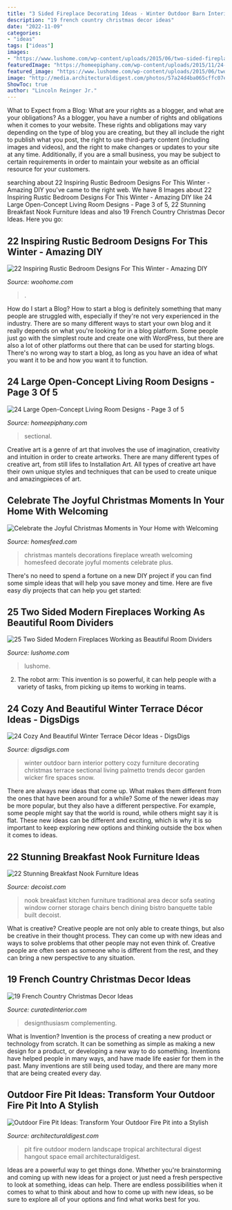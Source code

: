 ```yaml
---
title: "3 Sided Fireplace Decorating Ideas - Winter Outdoor Barn Interior Pottery Cozy Furniture Decorating Christmas Terrace Sectional Living Palmetto Trends Decor Garden Wicker Fire Spaces Snow"
description: "19 french country christmas decor ideas"
date: "2022-11-09"
categories:
- "ideas"
tags: ["ideas"]
images:
- "https://www.lushome.com/wp-content/uploads/2015/06/two-sided-fireplaces-modern-interior-design-ideas-10.jpg"
featuredImage: "https://homeepiphany.com/wp-content/uploads/2015/11/24-Large-Open-Concept-Living-Room-Designs-14.jpg"
featured_image: "https://www.lushome.com/wp-content/uploads/2015/06/two-sided-fireplaces-modern-interior-design-ideas-10.jpg"
image: "http://media.architecturaldigest.com/photos/57a24d4ba065cffc07e866f9/master/pass/outdoor-fire-pit-ideas-02.jpg"
ShowToc: true
author: "Lincoln Reinger Jr."
---
```



What to Expect from a Blog: What are your rights as a blogger, and what are your obligations?
As a blogger, you have a number of rights and obligations when it comes to your website. These rights and obligations may vary depending on the type of blog you are creating, but they all include the right to publish what you post, the right to use third-party content (including images and videos), and the right to make changes or updates to your site at any time. Additionally, if you are a small business, you may be subject to certain requirements in order to maintain your website as an official resource for your customers.

	

		
searching about 22 Inspiring Rustic Bedroom Designs For This Winter - Amazing DIY you've came to the right web. We have 8 Images about 22 Inspiring Rustic Bedroom Designs For This Winter - Amazing DIY like 24 Large Open-Concept Living Room Designs - Page 3 of 5, 22 Stunning Breakfast Nook Furniture Ideas and also 19 French Country Christmas Decor Ideas. Here you go:
		
    
## 22 Inspiring Rustic Bedroom Designs For This Winter - Amazing DIY

<img loading=lazy src="https://www.woohome.com/wp-content/uploads/2014/11/Rustic-Bedroom-Decorating-Ideas-12.jpg" onerror="this.onerror=null;this.src='https://tse2.mm.bing.net/th?id=OIP.mtifKTYNe6Yt65wCuuLQ4QHaJQ&amp;pid=15.1';" alt="22 Inspiring Rustic Bedroom Designs For This Winter - Amazing DIY">

_Source: woohome.com_

>. 

	

How do I start a Blog?
How to start a blog is definitely something that many people are struggled with, especially if they're not very experienced in the industry. There are so many different ways to start your own blog and it really depends on what you're looking for in a blog platform. Some people just go with the simplest route and create one with WordPress, but there are also a lot of other platforms out there that can be used for starting blogs. There's no wrong way to start a blog, as long as you have an idea of what you want it to be and how you want it to function.

    
## 24 Large Open-Concept Living Room Designs - Page 3 Of 5

<img loading=lazy src="https://homeepiphany.com/wp-content/uploads/2015/11/24-Large-Open-Concept-Living-Room-Designs-14.jpg" onerror="this.onerror=null;this.src='https://tse2.mm.bing.net/th?id=OIP.pa_q-uuZGTdevVQVWZ6sCgHaFi&amp;pid=15.1';" alt="24 Large Open-Concept Living Room Designs - Page 3 of 5">

_Source: homeepiphany.com_

>sectional. 

	

Creative art is a genre of art that involves the use of imagination, creativity and intuition in order to create artworks. There are many different types of creative art, from still lifes to Installation Art. All types of creative art have their own unique styles and techniques that can be used to create unique and amazingpieces of art.

    
## Celebrate The Joyful Christmas Moments In Your Home With Welcoming

<img loading=lazy src="https://homesfeed.com/wp-content/uploads/2015/07/christmas-decorations-for-mantels-fireplace-ideas-with-green-garlands-and-romantic-string-light-plus-wreath-and-candle-holders-plus-twig-vases.jpg" onerror="this.onerror=null;this.src='https://tse1.mm.bing.net/th?id=OIP.qZmnfGZAyHmdz6TQ3DbeEQHaKt&amp;pid=15.1';" alt="Celebrate the Joyful Christmas Moments in Your Home with Welcoming">

_Source: homesfeed.com_

>christmas mantels decorations fireplace wreath welcoming homesfeed decorate joyful moments celebrate plus. 

	

There's no need to spend a fortune on a new DIY project if you can find some simple ideas that will help you save money and time. Here are five easy diy projects that can help you get started: 

    
## 25 Two Sided Modern Fireplaces Working As Beautiful Room Dividers

<img loading=lazy src="https://www.lushome.com/wp-content/uploads/2015/06/two-sided-fireplaces-modern-interior-design-ideas-10.jpg" onerror="this.onerror=null;this.src='https://tse3.mm.bing.net/th?id=OIP.lnL-Tth08MD0XJW7-OZy-wHaJ3&amp;pid=15.1';" alt="25 Two Sided Modern Fireplaces Working as Beautiful Room Dividers">

_Source: lushome.com_

>lushome. 

	

2. The robot arm: This invention is so powerful, it can help people with a variety of tasks, from picking up items to working in teams.

    
## 24 Cozy And Beautiful Winter Terrace Décor Ideas - DigsDigs

<img loading=lazy src="https://www.digsdigs.com/photos/cozy-and-beautiful-winter-terrace-decor-ideas-19-554x432.jpg" onerror="this.onerror=null;this.src='https://tse3.mm.bing.net/th?id=OIP.0YvApyhd3EzzRVJIz-WxfwHaFx&amp;pid=15.1';" alt="24 Cozy And Beautiful Winter Terrace Décor Ideas - DigsDigs">

_Source: digsdigs.com_

>winter outdoor barn interior pottery cozy furniture decorating christmas terrace sectional living palmetto trends decor garden wicker fire spaces snow. 

	

There are always new ideas that come up. What makes them different from the ones that have been around for a while? Some of the newer ideas may be more popular, but they also have a different perspective. For example, some people might say that the world is round, while others might say it is flat. These new ideas can be different and exciting, which is why it is so important to keep exploring new options and thinking outside the box when it comes to ideas.

    
## 22 Stunning Breakfast Nook Furniture Ideas

<img loading=lazy src="http://cdn.decoist.com/wp-content/uploads/2012/05/traditional-kitchen-breakfast-nook.jpg" onerror="this.onerror=null;this.src='https://tse1.mm.bing.net/th?id=OIP.1e6ggjBQ4Ucs9Ma4pw28wQHaJt&amp;pid=15.1';" alt="22 Stunning Breakfast Nook Furniture Ideas">

_Source: decoist.com_

>nook breakfast kitchen furniture traditional area decor sofa seating window corner storage chairs bench dining bistro banquette table built decoist. 

	

What is creative?
Creative people are not only able to create things, but also be creative in their thought process. They can come up with new ideas and ways to solve problems that other people may not even think of. Creative people are often seen as someone who is different from the rest, and they can bring a new perspective to any situation.

    
## 19 French Country Christmas Decor Ideas

<img loading=lazy src="https://curatedinterior.com/wp-content/uploads/2018/12/French-Country-Christmas-Living-Room-via-Designthusiasm.jpg" onerror="this.onerror=null;this.src='https://tse1.mm.bing.net/th?id=OIP.FlhFJkjkE9QXjvYec6dvwwHaLH&amp;pid=15.1';" alt="19 French Country Christmas Decor Ideas">

_Source: curatedinterior.com_

>designthusiasm complementing. 

	

What is Invention?
Invention is the process of creating a new product or technology from scratch. It can be something as simple as making a new design for a product, or developing a new way to do something. Inventions have helped people in many ways, and have made life easier for them in the past. Many inventions are still being used today, and there are many more that are being created every day.

    
## Outdoor Fire Pit Ideas: Transform Your Outdoor Fire Pit Into A Stylish

<img loading=lazy src="http://media.architecturaldigest.com/photos/57a24d4ba065cffc07e866f9/master/pass/outdoor-fire-pit-ideas-02.jpg" onerror="this.onerror=null;this.src='https://tse2.mm.bing.net/th?id=OIP.q-QJPlYGHkClRNbdVhtL0QHaLH&amp;pid=15.1';" alt="Outdoor Fire Pit Ideas: Transform Your Outdoor Fire Pit into a Stylish">

_Source: architecturaldigest.com_

>pit fire outdoor modern landscape tropical architectural digest hangout space email architecturaldigest. 

	

Ideas are a powerful way to get things done. Whether you're brainstorming and coming up with new ideas for a project or just need a fresh perspective to look at something, ideas can help. There are endless possibilities when it comes to what to think about and how to come up with new ideas, so be sure to explore all of your options and find what works best for you.

